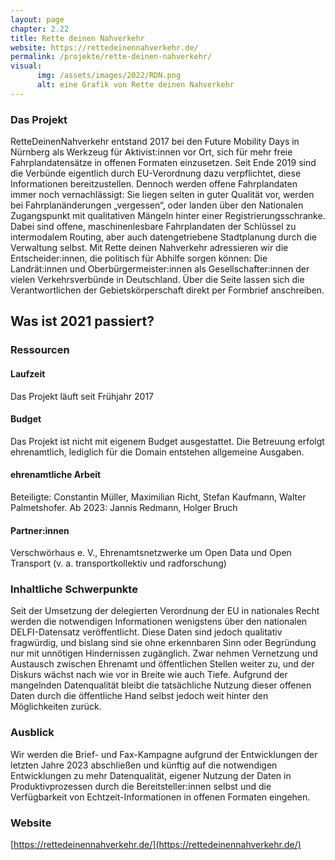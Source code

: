 ```yaml
---
layout: page
chapter: 2.22
title: Rette deinen Nahverkehr
website: https://rettedeinennahverkehr.de/
permalink: /projekte/rette-deinen-nahverkehr/
visual:
      img: /assets/images/2022/RDN.png
      alt: eine Grafik von Rette deinen Nahverkehr
---
```


### Das Projekt

RetteDeinenNahverkehr entstand 2017 bei den Future Mobility Days in Nürnberg als Werkzeug für Aktivist:innen vor Ort, sich für mehr freie Fahrplandatensätze in offenen Formaten einzusetzen. Seit Ende 2019 sind die Verbünde eigentlich durch EU-Verordnung dazu verpflichtet, diese Informationen bereitzustellen. Dennoch werden offene Fahrplandaten immer noch vernachlässigt: Sie liegen selten in guter Qualität vor, werden bei Fahrplanänderungen „vergessen“, oder landen über den Nationalen Zugangspunkt mit qualitativen Mängeln hinter einer Registrierungsschranke. Dabei sind offene, maschinenlesbare Fahrplandaten der Schlüssel zu intermodalem Routing, aber auch datengetriebene Stadtplanung durch die Verwaltung selbst. Mit Rette deinen Nahverkehr adressieren wir die Entscheider:innen, die politisch für Abhilfe sorgen können: Die Landrät:innen und Oberbürgermeister:innen als Gesellschafter:innen der vielen Verkehrsverbünde in Deutschland. Über die Seite lassen sich die Verantwortlichen der Gebietskörperschaft direkt per Formbrief anschreiben.

## Was ist 2021 passiert?

### Ressourcen

#### Laufzeit
Das Projekt läuft seit Frühjahr 2017

#### Budget
Das Projekt ist nicht mit eigenem Budget ausgestattet. Die Betreuung erfolgt ehrenamtlich, lediglich für die Domain entstehen allgemeine Ausgaben.

#### ehrenamtliche Arbeit
Beteiligte: Constantin Müller, Maximilian Richt, Stefan Kaufmann, Walter Palmetshofer. Ab 2023: Jannis Redmann, Holger Bruch

#### Partner:innen
Verschwörhaus e. V., Ehrenamtsnetzwerke um Open Data und Open Transport (v. a. transportkollektiv und radforschung)

### Inhaltliche Schwerpunkte

Seit der Umsetzung der delegierten Verordnung der EU in nationales Recht werden die notwendigen Informationen wenigstens über den nationalen DELFI-Datensatz veröffentlicht. Diese Daten sind jedoch qualitativ fragwürdig, und bislang sind sie ohne erkennbaren Sinn oder Begründung nur mit unnötigen Hindernissen zugänglich. Zwar nehmen Vernetzung und Austausch zwischen Ehrenamt und öffentlichen Stellen weiter zu, und der Diskurs wächst nach wie vor in Breite wie auch Tiefe. Aufgrund der mangelnden Datenqualität bleibt die tatsächliche Nutzung dieser offenen Daten durch die öffentliche Hand selbst jedoch weit hinter den Möglichkeiten zurück.

### Ausblick

Wir werden die Brief- und Fax-Kampagne aufgrund der Entwicklungen der letzten Jahre 2023 abschließen und künftig auf die notwendigen Entwicklungen zu mehr Datenqualität, eigener Nutzung der Daten in Produktivprozessen durch die Bereitsteller:innen selbst und die Verfügbarkeit von Echtzeit-Informationen in offenen Formaten eingehen.

### Website

[https://rettedeinennahverkehr.de/](https://rettedeinennahverkehr.de/)
